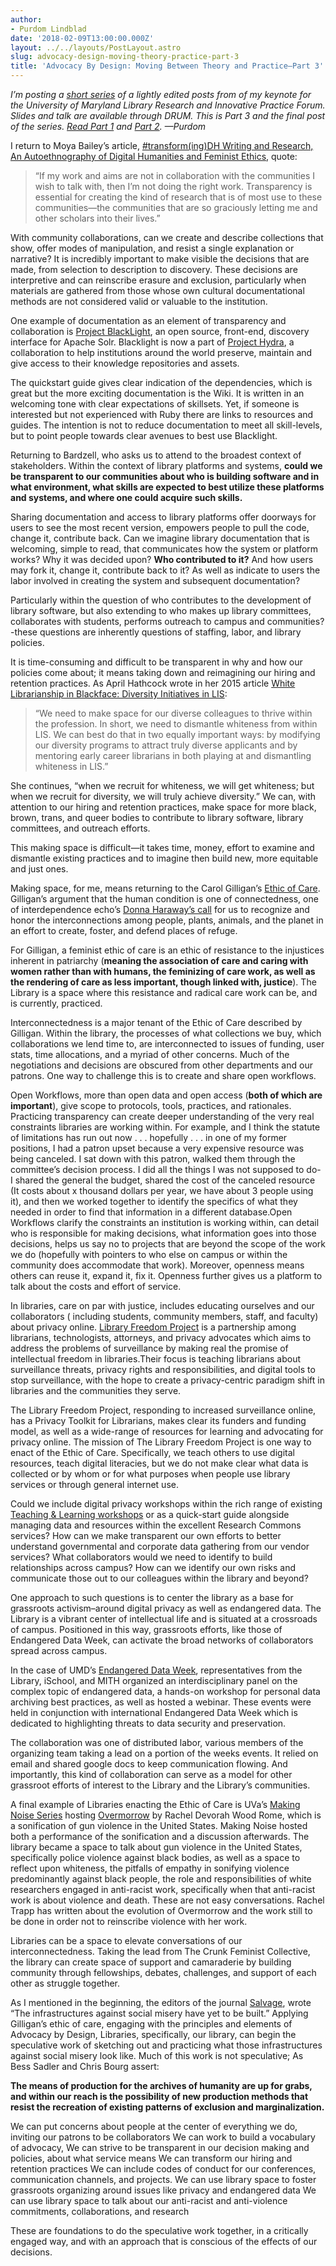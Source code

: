 ```yaml
---
author:
- Purdom Lindblad
date: '2018-02-09T13:00:00.000Z'
layout: ../../layouts/PostLayout.astro
slug: advocacy-design-moving-theory-practice-part-3
title: 'Advocacy By Design: Moving Between Theory and Practice—Part 3'
---
```


_I’m posting a [short series](http://mith.umd.edu/tag/advocacy-by-design/) of a lightly edited posts from of my keynote for the University of Maryland Library Research and Innovative Practice Forum. Slides and talk are available through DRUM. This is Part 3 and the final post of the series. [Read Part 1](http://mith.umd.edu/advocacy-design-moving-theory-practice-part-1/) and [Part 2](http://mith.umd.edu/advocacy-design-moving-theory-practice-part-2/). —Purdom_

I return to Moya Bailey’s article, [#transform(ing)DH Writing and Research, An Autoethnography of Digital Humanities and Feminist Ethics](http://www.digitalhumanities.org/dhq/vol/9/2/000209/000209.html), quote:

> “If my work and aims are not in collaboration with the communities I wish to talk with, then I’m not doing the right work. Transparency is essential for creating the kind of research that is of most use to these communities—the communities that are so graciously letting me and other scholars into their lives.”

With community collaborations, can we create and describe collections that show, offer modes of manipulation, and resist a single explanation or narrative? It is incredibly important to make visible the decisions that are made, from selection to description to discovery. These decisions are interpretive and can reinscribe erasure and exclusion, particularly when materials are gathered from those whose own cultural documentational methods are not considered valid or valuable to the institution.

One example of documentation as an element of transparency and collaboration is [Project BlackLight](https://github.com/projectblacklight/blacklight/), an open source, front-end, discovery interface for Apache Solr. Blacklight is now a part of [Project Hydra](http://projecthydra.org/), a collaboration to help institutions around the world preserve, maintain and give access to their knowledge repositories and assets.

The quickstart guide gives clear indication of the dependencies, which is great but the more exciting documentation is the Wiki. It is written in an welcoming tone with clear expectations of skillsets. Yet, if someone is interested but not experienced with Ruby there are links to resources and guides. The intention is not to reduce documentation to meet all skill-levels, but to point people towards clear avenues to best use Blacklight.

Returning to Bardzell, who asks us to attend to the broadest context of stakeholders. Within the context of library platforms and systems, **could we be transparent to our communities about who is building software and in what environment, what skills are expected to best utilize these platforms and systems, and where one could acquire such skills.**

Sharing documentation and access to library platforms offer doorways for users to see the most recent version, empowers people to pull the code, change it, contribute back. Can we imagine library documentation that is welcoming, simple to read, that communicates how the system or platform works? Why it was decided upon? **Who contributed to it?** And how users may fork it, change it, contribute back to it? As well as indicate to users the labor involved in creating the system and subsequent documentation?

Particularly within the question of who contributes to the development of library software, but also extending to who makes up library committees, collaborates with students, performs outreach to campus and communities?-these questions are inherently questions of staffing, labor, and library policies.

It is time-consuming and difficult to be transparent in why and how our policies come about; it means taking down and reimagining our hiring and retention practices. As April Hathcock wrote in her 2015 article [White Librarianship in Blackface: Diversity Initiatives in LIS](http://www.inthelibrarywiththeleadpipe.org/2015/lis-diversity/):

> “We need to make space for our diverse colleagues to thrive within the profession. In short, we need to dismantle whiteness from within LIS. We can best do that in two equally important ways: by modifying our diversity programs to attract truly diverse applicants and by mentoring early career librarians in both playing at and dismantling whiteness in LIS.”

She continues, “when we recruit for whiteness, we will get whiteness; but when we recruit for diversity, we will truly achieve diversity.” We can, with attention to our hiring and retention practices, make space for more black, brown, trans, and queer bodies to contribute to library software, library committees, and outreach efforts.

This making space is difficult—it takes time, money, effort to examine and dismantle existing practices and to imagine then build new, more equitable and just ones.

Making space, for me, means returning to the Carol Gilligan’s [Ethic of Care](https://ethicsofcare.org/carol-gilligan/). Gilligan’s argument that the human condition is one of connectedness, one of interdependence echo’s [Donna Haraway’s call](http://environmentalhumanities.org/arch/vol6/6.7.pdf) for us to recognize and honor the interconnections among people, plants, animals, and the planet in an effort to create, foster, and defend places of refuge.

For Gilligan, a feminist ethic of care is an ethic of resistance to the injustices inherent in patriarchy (**meaning the association of care and caring with women rather than with humans, the feminizing of care work, as well as the rendering of care as less important, though linked with, justice**). The Library is a space where this resistance and radical care work can be, and is currently, practiced.

Interconnectedness is a major tenant of the Ethic of Care described by Gilligan. Within the library, the processes of what collections we buy, which collaborations we lend time to, are interconnected to issues of funding, user stats, time allocations, and a myriad of other concerns. Much of the negotiations and decisions are obscured from other departments and our patrons. One way to challenge this is to create and share open workflows.

Open Workflows, more than open data and open access (**both of which are important**), give scope to protocols, tools, practices, and rationales. Practicing transparency can create deeper understanding of the very real constraints libraries are working within. For example, and I think the statute of limitations has run out now . . . hopefully . . . in one of my former positions, I had a patron upset because a very expensive resource was being canceled. I sat down with this patron, walked them through the committee’s decision process. I did all the things I was not supposed to do- I shared the general the budget, shared the cost of the canceled resource (It costs about x thousand dollars per year, we have about 3 people using it), and then we worked together to identify the specifics of what they needed in order to find that information in a different database.Open Workflows clarify the constraints an institution is working within, can detail who is responsible for making decisions, what information goes into those decisions, helps us say no to projects that are beyond the scope of the work we do (hopefully with pointers to who else on campus or within the community does accommodate that work). Moreover, openness means others can reuse it, expand it, fix it. Openness further gives us a platform to talk about the costs and effort of service.

In libraries, care on par with justice, includes educating ourselves and our collaborators ( including students, community members, staff, and faculty) about privacy online. [Library Freedom Project](https://libraryfreedomproject.org/) is a partnership among librarians, technologists, attorneys, and privacy advocates which aims to address the problems of surveillance by making real the promise of intellectual freedom in libraries.Their focus is teaching librarians about surveillance threats, privacy rights and responsibilities, and digital tools to stop surveillance, with the hope to create a privacy-centric paradigm shift in libraries and the communities they serve.

The Library Freedom Project, responding to increased surveillance online, has a Privacy Toolkit for Librarians, makes clear its funders and funding model, as well as a wide-range of resources for learning and advocating for privacy online. The mission of The Library Freedom Project is one way to enact of the Ethic of Care. Specifically, we teach others to use digital resources, teach digital literacies, but we do not make clear what data is collected or by whom or for what purposes when people use library services or through general internet use.

Could we include digital privacy workshops within the rich range of existing [Teaching & Learning workshops](http://www.lib.umd.edu/tl/workshops/teaching--learning-workshops) or as a quick-start guide alongside managing data and resources within the excellent Research Commons services? How can we make transparent our own efforts to better understand governmental and corporate data gathering from our vendor services? What collaborators would we need to identify to build relationships across campus? How can we identify our own risks and communicate those out to our colleagues within the library and beyond?

One approach to such questions is to center the library as a base for grassroots activism–around digital privacy as well as endangered data. The Library is a vibrant center of intellectual life and is situated at a crossroads of campus. Positioned in this way, grassroots efforts, like those of Endangered Data Week, can activate the broad networks of collaborators spread across campus.

In the case of UMD’s [Endangered Data Week](http://mith.umd.edu/research/endangered-data-week/), representatives from the Library, iSchool, and MITH organized an interdisciplinary panel on the complex topic of endangered data, a hands-on workshop for personal data archiving best practices, as well as hosted a webinar. These events were held in conjunction with international Endangered Data Week which is dedicated to highlighting threats to data security and preservation.

The collaboration was one of distributed labor, various members of the organizing team taking a lead on a portion of the weeks events. It relied on email and shared google docs to keep communication flowing. And importantly, this kind of collaboration can serve as a model for other grassroot efforts of interest to the Library and the Library’s communities.

A final example of Libraries enacting the Ethic of Care is UVa’s [Making Noise Series](https://guides.lib.virginia.edu/music/makingnoise) hosting [Overmorrow](http://racheldevorah.studio/works/overmorrow/) by Rachel Devorah Wood Rome, which is a sonification of gun violence in the United States. Making Noise hosted both a performance of the sonification and a discussion afterwards. The library became a space to talk about gun violence in the United States, specifically police violence against black bodies, as well as a space to reflect upon whiteness, the pitfalls of empathy in sonifying violence predominantly against black people, the role and responsibilities of white researchers engaged in anti-racist work, specifically when that anti-racist work is about violence and death. These are not easy conversations. Rachel Trapp has written about the evolution of Overmorrow and the work still to be done in order not to reinscribe violence with her work.

Libraries can be a space to elevate conversations of our interconnectedness. Taking the lead from The Crunk Feminist Collective, the library can create space of support and camaraderie by building community through fellowships, debates, challenges, and support of each other as struggle together.

As I mentioned in the beginning, the editors of the journal [Salvage](http://salvage.zone/in-print/order-prevails-in-washingston/), wrote “The infrastructures against social misery have yet to be built.” Applying Gilligan’s ethic of care, engaging with the principles and elements of Advocacy by Design, Libraries, specifically, our library, can begin the speculative work of sketching out and practicing what those infrastructures against social misery look like. Much of this work is not speculative; As Bess Sadler and Chris Bourg assert:

**The means of production for the archives of humanity are up for grabs, and within our reach is the possibility of new production methods that resist the recreation of existing patterns of exclusion and marginalization.**

We can put concerns about people at the center of everything we do, inviting our patrons to be collaborators We can work to build a vocabulary of advocacy, We can strive to be transparent in our decision making and policies, about what service means We can transform our hiring and retention practices We can include codes of conduct for our conferences, communication channels, and projects. We can use library space to foster grassroots organizing around issues like privacy and endangered data We can use library space to talk about our anti-racist and anti-violence commitments, collaborations, and research

These are foundations to do the speculative work together, in a critically engaged way, and with an approach that is conscious of the effects of our decisions.